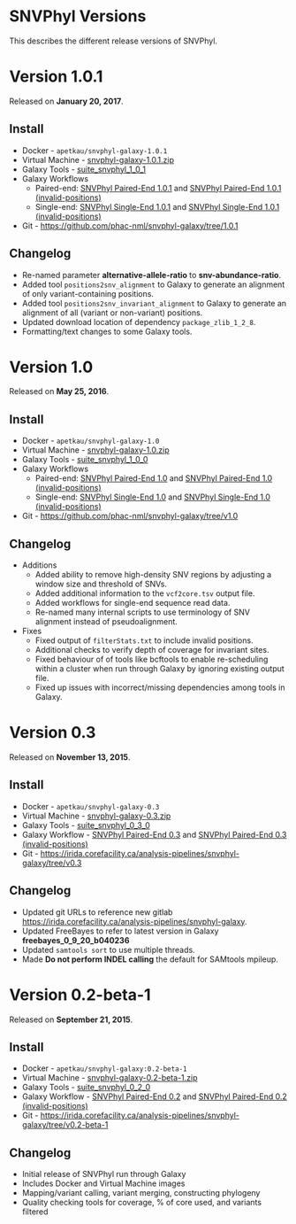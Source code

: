 SNVPhyl Versions
================

This describes the different release versions of SNVPhyl.

Version 1.0.1
=============

Released on **January 20, 2017**.

Install
-------

* Docker - `apetkau/snvphyl-galaxy-1.0.1`
* Virtual Machine - [snvphyl-galaxy-1.0.1.zip](https://irida.corefacility.ca/downloads/snvphyl-galaxy/snvphyl-galaxy-1.0.1.zip)
* Galaxy Tools - [suite_snvphyl_1_0_1](https://irida.corefacility.ca/galaxy-shed/view/nml/suite_snvphyl_1_0_1/4841b7148c44)
* Galaxy Workflows
    * Paired-end: [SNVPhyl Paired-End 1.0.1](../workflows/SNVPhyl/1.0.1/snvphyl-workflow-1.0.1.ga) and [SNVPhyl Paired-End 1.0.1 (invalid-positions)](../workflows/SNVPhyl/1.0.1/snvphyl-workflow-1.0.1-invalid-positions.ga)
    * Single-end: [SNVPhyl Single-End 1.0.1](../workflows/SNVPhyl/1.0.1/snvphyl-workflow-1.0.1-single-end.ga) and [SNVPhyl Single-End 1.0.1 (invalid-positions)](../workflows/SNVPhyl/1.0.1/snvphyl-workflow-1.0.1-single-end-invalid-positions.ga)
* Git - <https://github.com/phac-nml/snvphyl-galaxy/tree/1.0.1>

Changelog
---------

* Re-named parameter **alternative-allele-ratio** to **snv-abundance-ratio**.
* Added tool `positions2snv_alignment` to Galaxy to generate an alignment of only variant-containing positions.
* Added tool `positions2snv_invariant_alignment` to Galaxy to generate an alignment of all (variant or non-variant) positions.
* Updated download location of dependency `package_zlib_1_2_8`.
* Formatting/text changes to some Galaxy tools.

Version 1.0
===========

Released on **May 25, 2016**.

Install
-------

* Docker - `apetkau/snvphyl-galaxy-1.0`
* Virtual Machine - [snvphyl-galaxy-1.0.zip](https://irida.corefacility.ca/downloads/snvphyl-galaxy/snvphyl-galaxy-1.0.zip)
* Galaxy Tools - [suite_snvphyl_1_0_0](https://irida.corefacility.ca/galaxy-shed/view/nml/suite_snvphyl_1_0_0/4e41de612a14)
* Galaxy Workflows
    * Paired-end: [SNVPhyl Paired-End 1.0](../workflows/SNVPhyl/1.0/snvphyl-workflow-1.0.ga) and [SNVPhyl Paired-End 1.0 (invalid-positions)](../workflows/SNVPhyl/1.0/snvphyl-workflow-1.0-invalid-positions.ga)
    * Single-end: [SNVPhyl Single-End 1.0](../workflows/SNVPhyl/1.0/snvphyl-workflow-1.0-single-end.ga) and [SNVPhyl Single-End 1.0 (invalid-positions)](../workflows/SNVPhyl/1.0/snvphyl-workflow-1.0-single-end-invalid-positions.ga)
* Git - <https://github.com/phac-nml/snvphyl-galaxy/tree/v1.0>

Changelog
---------

* Additions
    * Added ability to remove high-density SNV regions by adjusting a window size and threshold of SNVs.
    * Added additional information to the `vcf2core.tsv` output file.
    * Added workflows for single-end sequence read data.
    * Re-named many internal scripts to use terminology of SNV alignment instead of pseudoalignment.
* Fixes
    * Fixed output of `filterStats.txt` to include invalid positions.
    * Additional checks to verify depth of coverage for invariant sites.
    * Fixed behaviour of of tools like bcftools to enable re-scheduling within a cluster when run through Galaxy by ignoring existing output file.
    * Fixed up issues with incorrect/missing dependencies among tools in Galaxy.

Version 0.3
===========

Released on **November 13, 2015**.

Install
-------

* Docker - `apetkau/snvphyl-galaxy-0.3`
* Virtual Machine - [snvphyl-galaxy-0.3.zip](https://irida.corefacility.ca/downloads/snvphyl-galaxy/snvphyl-galaxy-0.3.zip)
* Galaxy Tools - [suite_snvphyl_0_3_0](https://irida.corefacility.ca/galaxy-shed/view/nml/suite_snvphyl_0_3_0/bb2e651149da)
* Galaxy Workflow - [SNVPhyl Paired-End 0.3](../workflows/SNVPhyl/0.3/snvphyl-workflow-0.3.ga) and [SNVPhyl Paired-End 0.3 (invalid-positions)](../workflows/SNVPhyl/0.3/snvphyl-workflow-0.3-invalid-positions.ga)
* Git - <https://irida.corefacility.ca/analysis-pipelines/snvphyl-galaxy/tree/v0.3>

Changelog
---------

* Updated git URLs to reference new gitlab <https://irida.corefacility.ca/analysis-pipelines/snvphyl-galaxy>.
* Updated FreeBayes to refer to latest version in Galaxy **freebayes_0_9_20_b040236**
* Updated `samtools sort` to use multiple threads.
* Made **Do not perform INDEL calling** the default for SAMtools mpileup.

Version 0.2-beta-1
==================

Released on **September 21, 2015**.

Install
-------

* Docker - `apetkau/snvphyl-galaxy:0.2-beta-1`
* Virtual Machine - [snvphyl-galaxy-0.2-beta-1.zip](https://irida.corefacility.ca/downloads/snvphyl-galaxy/snvphyl-galaxy-0.2-beta-1.zip)
* Galaxy Tools - [suite_snvphyl_0_2_0](https://irida.corefacility.ca/galaxy-shed/repository?repository_id=8cbe70cdff6b156a&changeset_revision=9c9c6f7e0d43)
* Galaxy Workflow - [SNVPhyl Paired-End 0.2](../workflows/SNVPhyl/0.2/snvphyl-workflow-0.2.ga) and [SNVPhyl Paired-End 0.2 (invalid-positions)](../workflows/SNVPhyl/0.2/snvphyl-workflow-0.2-invalid-positions.ga)
* Git - <https://irida.corefacility.ca/analysis-pipelines/snvphyl-galaxy/tree/v0.2-beta-1>

Changelog
---------

* Initial release of SNVPhyl run through Galaxy
* Includes Docker and Virtual Machine images
* Mapping/variant calling, variant merging, constructing phylogeny
* Quality checking tools for coverage, % of core used, and variants filtered

